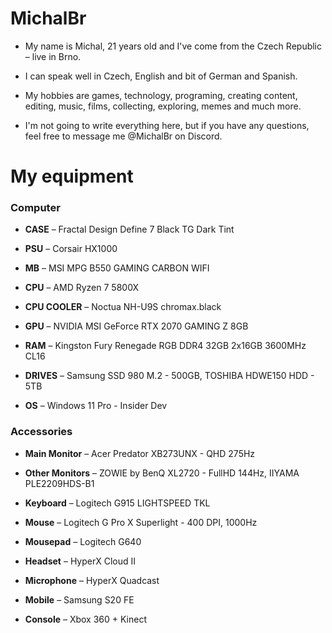 <h1>MichalBr</h1>

<ul><li><p>My name is Michal, 21 years old and I've come from the Czech Republic – live in Brno.<br></li>
<li><p>I can speak well in Czech, English and bit of German and Spanish.<br></li>
<li><p>My hobbies are games, technology, programing, creating content, editing, music, films, collecting, exploring, memes and much more.</li> 
<li><p>I'm not going to write everything here, but if you have any questions, feel free to message me @MichalBr on Discord.</li></ul>

<h1>My equipment</h1>

<h3>Computer</h3>

<ul><li><p><b>CASE</b> –⁠ Fractal Design Define 7 Black TG Dark Tint</li>
<li><p><b>PSU</b> – Corsair HX1000</li> 
<li><p><b>MB</b> – MSI MPG B550 GAMING CARBON WIFI</li>
<li><p><b>CPU</b> – AMD Ryzen 7 5800X</li>
<li><p><b>CPU COOLER</b> – Noctua NH-U9S chromax.black</li>
<li><p><b>GPU</b> – NVIDIA MSI GeForce RTX 2070 GAMING Z 8GB</li>
<li><p><b>RAM</b> – Kingston Fury Renegade RGB DDR4 32GB 2x16GB 3600MHz CL16</li>
<li><p><b>DRIVES</b> – Samsung SSD 980 M.2 - 500GB, TOSHIBA HDWE150 HDD - 5TB</li>
<li><p><b>OS</b> – Windows 11 Pro - Insider Dev</li></ul>

<h3>Accessories</h3>

<ul><li><p><b>Main Monitor</b> – Acer Predator XB273UNX - QHD 275Hz</li>
<li><p><b>Other Monitors</b> – ZOWIE by BenQ XL2720 - FullHD 144Hz, IIYAMA PLE2209HDS-B1</li>
<li><p><b>Keyboard</b> – Logitech G915 LIGHTSPEED TKL</li>
<li><p><b>Mouse</b> – Logitech G Pro X Superlight - 400 DPI, 1000Hz</li>
<li><p><b>Mousepad</b> – Logitech G640</li>
<li><p><b>Headset</b> – HyperX Cloud II</li>
<li><p><b>Microphone</b> – HyperX Quadcast</li>
<li><p><b>Mobile</b> – Samsung S20 FE</li>
<li><p><b>Console</b> – Xbox 360 + Kinect</li></ul>